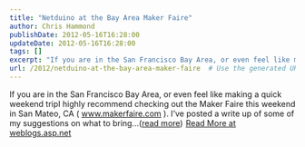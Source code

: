 ```yaml
---
title: "Netduino at the Bay Area Maker Faire"
author: Chris Hammond
publishDate: 2012-05-16T16:28:00
updateDate: 2012-05-16T16:28:00
tags: []
excerpt: "If you are in the San Francisco Bay Area, or even feel like making a quick weekend tripI highly recommend checking out the Maker Faire this weekend in San Mateo, CA ( www.makerfaire.com ). I’ve posted a write up of some of my suggestions on what to bring...(read more)"
url: /2012/netduino-at-the-bay-area-maker-faire  # Use the generated URL with year
---
```

If you are in the San Francisco Bay Area, or even feel like making a quick weekend tripI highly recommend checking out the Maker Faire this weekend in San Mateo, CA ( www.makerfaire.com ). I’ve posted a write up of some of my suggestions on what to bring...(<a href="https://weblogs.asp.net/christoc/archive/2012/05/16/netduino-at-the-bay-area-maker-faire.aspx">read more</a>)<img src="https://weblogs.asp.net/aggbug.aspx?PostID=8488478" width="1" height="1"> <a href="https://weblogs.asp.net/christoc/archive/2012/05/16/netduino-at-the-bay-area-maker-faire.aspx">Read More at weblogs.asp.net</a>
